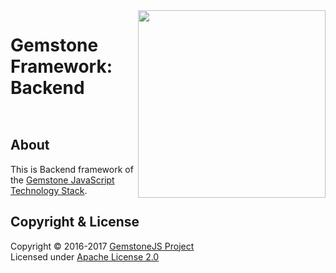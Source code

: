 
<img src="https://rawgit.com/gemstonejs/gemstone-artwork/master/gemstone-logo-white.svg" width="300" align="right" alt=""/>

Gemstone Framework: Backend
===========================

<p/>
<img src="https://nodei.co/npm/gemstone-framework-backend.png?downloads=true&stars=true" alt=""/>
<p/>
<img src="https://david-dm.org/rse/gemstone-framework-backend.png" alt=""/>

About
-----

This is Backend framework of the
[Gemstone JavaScript Technology Stack](http://gemstonejs.com).

Copyright &amp; License
-----------------------

Copyright &copy; 2016-2017 [GemstoneJS Project](http://gemstonejs.com)<br/>
Licensed under [Apache License 2.0](https://spdx.org/licenses/Apache-2.0)

